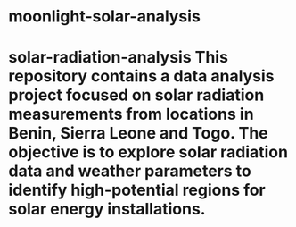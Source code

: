 # moonlight-solar-analysis
# solar-radiation-analysis This repository contains a data analysis project focused on solar radiation measurements from locations in Benin, Sierra Leone and Togo. The objective is to explore solar radiation data and weather parameters to identify high-potential regions for solar energy installations.
